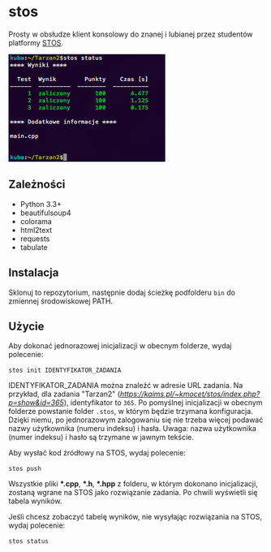 # stos

Prosty w obsłudze klient konsolowy do znanej i lubianej przez studentów platformy [STOS](http://kaims.pl/~kmocet/stos/).

![Wszyscy kochamy zrzuty ekranu](screenshot0.png)

## Zależności

- Python 3.3+
- beautifulsoup4
- colorama
- html2text
- requests
- tabulate

## Instalacja

Sklonuj to repozytorium, następnie dodaj ścieżkę podfolderu `bin` do zmiennej środowiskowej PATH.

## Użycie

Aby dokonać jednorazowej inicjalizacji w obecnym folderze, wydaj polecenie:

```
stos init IDENTYFIKATOR_ZADANIA
```

IDENTYFIKATOR_ZADANIA można znaleźć w adresie URL zadania. Na przykład, dla zadania "Tarzan2" (*https://kaims.pl/~kmocet/stos/index.php?p=show&id=365*), identyfikator to `365`. Po pomyślnej inicjalizacji w obecnym folderze powstanie folder `.stos`, w którym będzie trzymana konfiguracja. Dzięki niemu, po jednorazowym zalogowaniu się nie trzeba więcej podawać nazwy użytkownika (numeru indeksu) i hasła. Uwaga: nazwa użytkownika (numer indeksu) i hasło są trzymane w jawnym tekście.

Aby wysłać kod źródłowy na STOS, wydaj polecenie:

```
stos push
```

Wszystkie pliki **\*.cpp**, **\*.h**, **\*.hpp** z folderu, w którym dokonano inicjalizacji, zostaną wgrane na STOS jako rozwiązanie zadania. Po chwili wyświetli się tabela wyników.

Jeśli chcesz zobaczyć tabelę wyników, nie wysyłając rozwiązania na STOS, wydaj polecenie:

```
stos status
```
